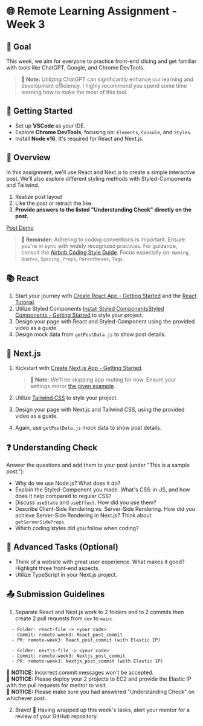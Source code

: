 # 🌐 Remote Learning Assignment - Week 3

## 📍 Goal
This week, we aim for everyone to practice front-end slicing and get familiar with tools like ChatGPT, Google, and Chrome DevTools.
> **🔔 Note:** Utilizing ChatGPT can significantly enhance our learning and development efficiency. I highly recommend you spend some time learning how to make the most of this tool.

## 🚀 Getting Started

- Set up **VSCode** as your IDE.
- Explore **Chrome DevTools**, focusing on: `Elements`, `Console`, and `Styles`.
- Install **Node v16**. It's required for React and Next.js.

## 📌 Overview

In this assignment, we'll use React and Next.js to create a simple interactive post. We'll also explore different styling methods with Styled-Components and Tailwind.
1. Realize post layout
2. Like the post or retract the like.
3. **Provide answers to the listed "Understanding Check" directly on the post.**

[Post Demo](https://drive.google.com/file/d/1jvhWhwktC5aoH6GdwVYEguDFaM3oH0B3/view?usp=sharing)



> **🔔 Reminder:** Adhering to coding conventions is important. Ensure you're in sync with widely recognized practices. For guidance, consult the [Airbnb Coding Style Guide](https://github.com/airbnb/javascript/tree/master/react#naming). Focus especially on: `Naming`, `Quotes`, `Spacing`, `Props`, `Parentheses`, `Tags`.

## 📚 React

1. Start your journey with [Create React App - Getting Started](https://create-react-app.dev/docs/getting-started) and the [React Tutorial](https://reactjs.org/tutorial/tutorial.html).
2. Utilize Styled Components [Install Styled Components](https://styled-components.com/)[Styled Components - Getting Started](https://styled-components.com/docs/basics#getting-started) to style your project.
3. Design your page with React and Styled-Component using the provided video as a guide.
4. Design mock data from `getPostData.js` to show post details.

## 📘 Next.js

1. Kickstart with [Create Next.js App - Getting Started](https://nextjs.org/docs/getting-started/installation).
   > **🔔 Note:** We'll be skipping app routing for now. Ensure your settings mirror [the given example](https://drive.google.com/file/d/1T5dJi5z2M4809rMif5K-IWJQXAtjgfwo/view?usp=sharing).

2. Utilize [Tailwind CSS](https://tailwindcss.com/docs/installation) to style your project.
3. Design your page with Next.js and Tailwind CSS, using the provided video as a guide.
4. Again, use `getPostData.js` mock data to show post details.

## ❓ Understanding Check

Answer the questions and add them to your post (under "This is a sample post."):

- Why do we use Node.js? What does it do?
- Explain the Styled-Component you made. What's CSS-in-JS, and how does it help compared to regular CSS?
- Discuss `useState` and `useEffect`. How did you use them?
- Describe Client-Side Rendering vs. Server-Side Rendering. How did you achieve Server-Side Rendering in Next.js? Think about `getServerSideProps`.
- Which coding styles did you follow when coding?

## 🌟 Advanced Tasks (Optional)

- Think of a website with great user experience. What makes it good? Highlight three front-end aspects.
- Utilize TypeScript in your Next.js project.

## 📤 Submission Guidelines

1. Separate React and Next.js work to 2 folders and to 2 commits then create 2 pull requests from `dev` to `main`:
 ```
   - Folder: react-file -> <your code>
   - Commit: remote-week3: React_post_commit
   - PR: remote-week3: React_post_commit (with Elastic IP)
 ```
 ```
   - Folder: nextjs-file -> <your code>
   - Commit: remote-week3: Nextjs_post_commit
   - PR: remote-week3: Nextjs_post_commit (with Elastic IP)
 ```
   🚫 **NOTICE:** Incorrect commit messages won't be accepted.  
   🚫 **NOTICE:** Please deploy your 2 projects to EC2 and provide the Elastic IP with the pull requests for mentor to visit.  
   🚫 **NOTICE:** Please make sure you had answered "Understanding Check" on whichever post.  

2. Bravo! 🎉 Having wrapped up this week's tasks, alert your mentor for a review of your GitHub repository.
